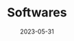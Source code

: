 ---
categories: []
contributors: []
date: 2023-05-31
description:
icon: <svg xmlns="http://www.w3.org/2000/svg" width="16" height="16" fill="currentColor" class="bi bi-box-fill me-2" viewBox="0 0 16 16"><path fill-rule="evenodd" d="M15.528 2.973a.75.75 0 0 1 .472.696v8.662a.75.75 0 0 1-.472.696l-7.25 2.9a.75.75 0 0 1-.557 0l-7.25-2.9A.75.75 0 0 1 0 12.331V3.669a.75.75 0 0 1 .471-.696L7.443.184l.004-.001.274-.11a.75.75 0 0 1 .558 0l.274.11.004.001 6.971 2.789Zm-1.374.527L8 5.962 1.846 3.5 1 3.839v.4l6.5 2.6v7.922l.5.2.5-.2V6.84l6.5-2.6v-.4l-.846-.339Z"/></svg>
layout:
tags: []
title: Softwares
version:
weight: 10
---